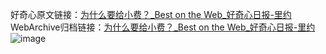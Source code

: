 好奇心原文链接：[为什么要给小费？_Best on the Web_好奇心日报-里约](https://www.qdaily.com/articles/3471.html)
WebArchive归档链接：[为什么要给小费？_Best on the Web_好奇心日报-里约](http://web.archive.org/web/20190623152256/https://www.qdaily.com/articles/3471.html)
![image](http://ww3.sinaimg.cn/large/007d5XDply1g3vb3s1hccj30u02q5quu)